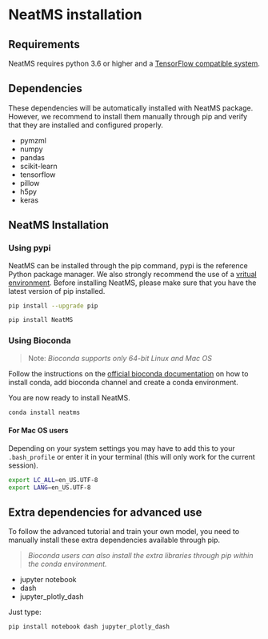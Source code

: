 # NeatMS installation

## Requirements

NeatMS requires python 3.6 or higher and a [TensorFlow compatible system](https://www.tensorflow.org/install/pip#system-requirements). 

## Dependencies

These dependencies will be automatically installed with NeatMS package. However, we recommend to install them manually through pip and verify that they are installed and configured properly.

* pymzml
* numpy
* pandas
* scikit-learn
* tensorflow
* pillow
* h5py
* keras

## NeatMS Installation

### Using pypi

NeatMS can be installed through the pip command, pypi is the reference Python package manager. We also strongly recommend the use of a [vritual environment](https://packaging.python.org/guides/installing-using-pip-and-virtual-environments/). Before installing NeatMS, please make sure that you have the latest version of pip installed.

``` bash
pip install --upgrade pip
```

``` bash
pip install NeatMS
```
### Using Bioconda

> Note: *Bioconda supports only 64-bit Linux and Mac OS*

Follow the instructions on the [official bioconda documentation](https://bioconda.github.io/user/install.html) on how to install conda, add bioconda channel and create a conda environment. 

You are now ready to install NeatMS.

``` bash
conda install neatms
```

#### For Mac OS users

Depending on your system settings you may have to add this to your `.bash_profile` or enter it in your terminal (this will only work for the current session).

``` bash
export LC_ALL=en_US.UTF-8
export LANG=en_US.UTF-8
```

## Extra dependencies for advanced use

To follow the advanced tutorial and train your own model, you need to manually install these extra dependencies available through pip. 

> *Bioconda users can also install the extra libraries through pip within the conda environment.*

* jupyter notebook
* dash
* jupyter\_plotly\_dash

Just type: 

``` bash
pip install notebook dash jupyter_plotly_dash
```

